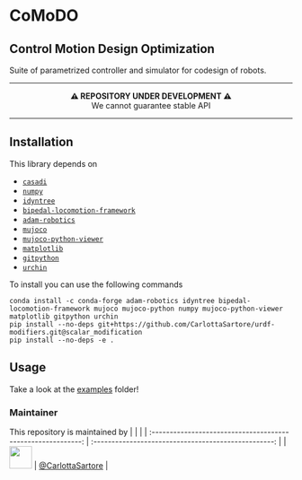 # CoMoDO

## Control Motion Design Optimization 

Suite of parametrized controller and simulator for codesign of robots.


---

<p align="center">
  <b>⚠️ REPOSITORY UNDER DEVELOPMENT ⚠️</b>
  <br>We cannot guarantee stable API
</p>

---

## Installation 
This library depends on 

- [``casadi``](https://web.casadi.org/)
- [``numpy``](https://numpy.org/)
- [``idyntree``](https://github.com/robotology/idyntree)
- [``bipedal-locomotion-framework``](https://github.com/ami-iit/bipedal-locomotion-framework)
- [``adam-robotics``](https://github.com/ami-iit/ADAM/tree/main)
- [``mujoco``](https://mujoco.org/)
- [``mujoco-python-viewer``](https://github.com/rohanpsingh/mujoco-python-viewer)
- [``matplotlib``](https://matplotlib.org/stable/)
- [``gitpython``](https://github.com/gitpython-developers/GitPython)
- [``urchin``](https://github.com/fishbotics/urchin)

To install you can use the following commands


```
conda install -c conda-forge adam-robotics idyntree bipedal-locomotion-framework mujoco mujoco-python numpy mujoco-python-viewer matplotlib gitpython urchin 
pip install --no-deps git+https://github.com/CarlottaSartore/urdf-modifiers.git@scalar_modification 
pip install --no-deps -e .

```

## Usage 

Take a look at the [examples](https://github.com/ami-iit/comodo/tree/main/examples) folder! 

### Maintainer

This repository is maintained by 
|                                                              |                                                      |
| :----------------------------------------------------------: | :--------------------------------------------------: |
| [<img src="https://user-images.githubusercontent.com/56030908/135461492-6d9a1174-19bd-46b3-bee6-c4dbaea9e210.jpeg" width="40">](https://github.com/S-Dafarra) | [@CarlottaSartore](https://github.com/CarlottaSartore) |



